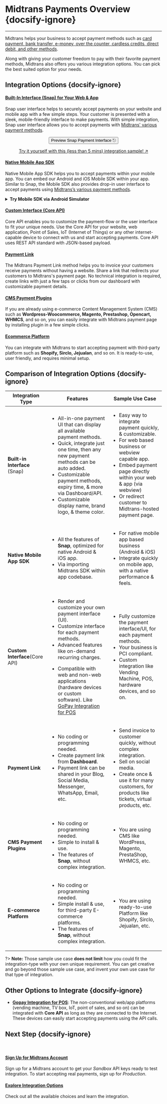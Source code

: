 # Midtrans Payments Overview {docsify-ignore}
<hr>

Midtrans helps your business to accept payment methods such as [card payment, bank transfer, e-money, over the counter, cardless credits, direct debit, and other methods](https://midtrans.com/payments). 

<!-- TODO: put image of all payment methodss icon here? -->
<!-- ![payment methods](https://midtrans.com/assets/images/channels/payment-channels-sprite-v4.png) -->

Along with giving your customer freedom to pay with their favorite payment methods, Midtrans also offers you various integration options. You can pick the best suited option for your needs.

<!-- Decide which is best suited for your needs. Or, if you're looking for integration method [for offline usecases, see here](#other-options). -->

## Integration Options {docsify-ignore}

<div class="my-card">

#### [Built-In Interface (Snap) for Your Web & App](/en/snap/overview.md)
Snap user interface helps to securely accept payments on your website and mobile app with a few simple steps. Your customer is presented with a sleek, mobile-friendly interface to make payments. With simple integration, Snap user interface allows you to accept payments with [Midtrans' various payment methods](https://midtrans.com/payments).
<br> <!-- TODO: use better CORS proxy, cors-anywhere is limited per referrer domain  -->

<p style="text-align: center;">
  <button onclick="
  event.target.innerText = `Processing...`;
  var reqHeaders = new Headers();
  reqHeaders.append('Accept', 'application/json');
  reqHeaders.append('Content-Type', 'application/json');
  reqHeaders.append('Authorization', 'Basic '+btoa('SB-Mid-server-GwUP_WGbJPXsDzsNEBRs8IYA:'));
  var reqOpts = {
    method: 'POST',
    headers: reqHeaders,
    body: JSON.stringify({
      'transaction_details':{
        'order_id':'demo-docs-main-'+Math.round((new Date()).getTime()/1),
        'gross_amount':10000
      },
      'credit_card':{
        'secure':true
      }
    })
  };
  fetch('https://cors-anywhere.herokuapp.com/https://app.sandbox.midtrans.com/snap/v1/transactions', reqOpts)
    .then(res=>res.json())
    .then(res=>{
      let snapToken = res.token;
      snap.pay(snapToken,{
        onSuccess: function(res){ console.log('Snap result:',res) },
        onPending: function(res){ console.log('Snap result:',res) },
        onError: function(res){ console.log('Snap result:',res) },
      });
    })
    .catch( e=>{ console.error(e); window.open('https://demo.midtrans.com', '_blank'); } )
    .finally( e=>{ event.target.innerText = `Pay with Snap ⎋` })
  " class="my-btn">Preview Snap Payment Interface ⎋</button>
</p>
<div style="text-align: center;">

[Try it yourself with this (less than 5 mins) integration sample! ↗](/en/snap/interactive-demo.md)
</div>
</div>

<div class="my-card">

#### [Native Mobile App SDK](https://mobile-docs.midtrans.com)
Native Mobile App SDK helps you to accept payments within your mobile app. You can embed our Android and iOS Mobile SDK within your app. Similar to Snap, the Mobile SDK also provides drop-in user interface to accept payments using [Midtrans’s various payment methods](https://midtrans.com/payments).
<details>
<summary><b>Try Mobile SDK via Android Simulator</b></summary>
<article>
<div style="text-align: center;">
<iframe src="https://appetize.io/embed/9r0b89zu862f8eu1ukd0ecpgxc?device=nexus5&scale=75&orientation=portrait&osVersion=8.1"width="300px" height="600px" frameborder="0" scrolling="no"></iframe>
</div>
</article>
</details>
</div>

<div class="my-card">

#### [Custom Interface (Core API)](/en/core-api/overview.md)
Core API enables you to customize the payment-flow or the user interface to fit your unique needs. Use the Core API for your website, web application, Point of Sales, IoT (Internet of Things) or any other internet-capable device to connect with us and start accepting payments. Core API uses REST API standard with JSON-based payload.
</div>

<div class="my-card">

#### [Payment Link](/en/payment-link/overview.md)
The Midtrans Payment Link method helps you to invoice your customers receive payments without having a website. Share a link that redirects your customers to Midtrans's payment page. No technical integration is required, create links with just a few taps or clicks from our dashboard with customizable payment details.
</div>

<div class="my-card">

#### [CMS Payment Plugins](/en/snap/with-plugins.md)
If you are already using e-commerce Content Management System (CMS) such as **Wordpress-Woocommerce, Magento, Prestashop, Opencart, WHMCS**, and so on, you can easily integrate with Midtrans payment page by installing plugin in a few simple clicks. 
</div>

<div class="my-card">

#### [Ecommerce Platform](/en/snap/platform/overview.md)
You can integrate with Midtrans to start accepting payment with third-party platform such as **Shopify, Sirclo, Jejualan**, and so on. It is ready-to-use, user friendly, and requires minimal setup. 
</div>

## Comparison of Integration Options {docsify-ignore}

<table>
  <thead>
    <tr>
      <th>Integration Type</th>
      <th>Features</th>
      <th>Sample Use Case</th>
    </tr>
  </thead>
  <tbody>
    <tr>
      <td><strong>Built-in Interface</strong> (Snap) </th>
      <td>
        <ul>
          <li>All-in-one payment UI that can display all available payment methods.</li>
          <li>Quick, integrate just one time, then any new payment methods can be auto added.</li>
          <li>Customizable payment methods, expiry time, & more via Dashboard/API.</li>
          <li>Customizable display name, brand logo, & theme color.</li>
        </ul>
      </td>
      <td>
        <ul>
          <li>Easy way to integrate payment quickly, & customizable. </li>
          <li>For web based business or webview capable app. </li>
          <li>Embed payment page directly within your web & app (via webview)</li>
          <li>Or redirect customer to Midtrans-hosted payment page.</li>
        </ul>
      </td>
    </tr>
    <tr>
      <td><strong>Native Mobile App SDK</strong></th>
      <td>
        <ul>
          <li>All the features of <strong>Snap</strong>, optimized for native Android & iOS app.</li>
          <li>Via importing Midtrans SDK within app codebase.</li>
        </ul>
      </td>
      <td>
        <ul>
          <li>For native mobile app based business (Android & iOS)</li>
          <li>Integrate quickly on mobile app, with a native performance & feels.</li>
        </ul>
      </td>
    </tr>
    <tr>
      <td><strong>Custom Interface</strong>(Core API)</th>
      <td>
        <ul>
          <li>Render and customize your own payment interface (UI).</li>
          <li>Customize interface for each payment methods.</li>
          <li>Advanced features like on-demand recurring charges.</li>
          <li>

Compatible with web and non-web applications (hardware devices or custom software). Like [GoPay Integration for POS](#other-options-to-integrate)</li>
        </ul>
      </td>
      <td>
        <ul>
          <li>Fully customize the payment interface/UI, for each payment methods. </li>
          <li>Your business is PCI compliant.</li>
          <li>Custom integration like Vending Machine, POS, hardware devices, and so on. </li>
        </ul>
      </td>
    </tr>
    <tr>
      <td><strong>Payment Link</strong></th>
      <td>
        <ul>
          <li>No coding or programming needed.</li>
          <li>Create payment link from <strong>Dashboard</strong>.</li>
           <li>Payment link can be shared in your Blog, Social Media, Messenger, WhatsApp, Email, etc.</li>
        </ul>
      </td>
      <td>
        <ul>
          <li>Send invoice to customer quickly, without complex integration. </li>
          <li>Sell on social media. </li>
          <li>Create once & use it for many customers, for products like tickets, virtual products, etc.</li>
        </ul>
      </td>
    </tr>
    <tr>
      <td><strong>CMS Payment Plugins</strong></th>
      <td>
        <ul>
          <li>No coding or programming needed.</li>
          <li>Simple to install & use.</li>
          <li>The features of  <strong>Snap</strong>, without complex integration.</li>
        </ul>
      </td>
      <td>
        <ul>
          <li>You are using CMS like WordPress, Magento, PrestaShop, WHMCS, etc.</li>
        </ul>
      </td>
    </tr>
    <tr>
      <td><strong>E-commerce Platform </strong></th>
      <td>
        <ul>
          <li>No coding or programming needed.</li>
          <li>Simple install & use, for third-party E-commerce platforms.</li>
          <li>The features of  <strong>Snap</strong>, without complex integration.</li>
        </ul>
      </td>
      <td>
        <ul>
          <li>You are using ready-to-use Platform like Shopify, Sirclo, Jejualan, etc.</li>
        </ul>
      </td>
    </tr>
  </tbody>
</table>

?> **Note:** Those sample use case **does not limit** how you could fit the integration-type with your own unique requirement. You can get creative and go beyond those sample use case, and invent your own use case for that type of integration.

## Other Options to Integrate {docsify-ignore}
- [**Gopay Integration for POS**](https://midtrans-advanced-faq.netlify.com/#/partner-gopay-pos): The non-conventional web/app platforms (vending machine, TV box, IoT, point of sales, and so on) can be integrated with **Core API** as long as they are connected to the Internet. 
  These devices can easily start accepting payments using the API calls.

## Next Step {docsify-ignore}
<br>

<div class="my-card">

#### [Sign Up for Midtrans Account](/en/midtrans-account/overview.md)
Sign up for a Midtrans account to get your *Sandbox* API keys ready to test integration. To start accepting real payments, sign up for *Production*.
</div>

<div class="my-card">

#### [Explore Integration Options](#integration-options)
Check out all the available choices and learn the integration.
</div>
